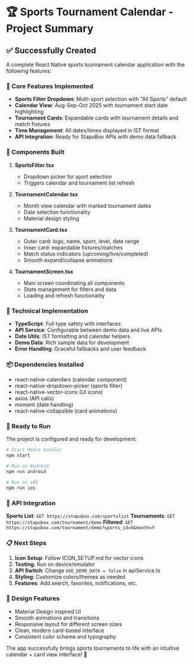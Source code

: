 # 🏆 Sports Tournament Calendar - Project Summary

## ✅ Successfully Created

A complete React Native sports tournament calendar application with the following features:

### 🏅 Core Features Implemented
- **Sports Filter Dropdown**: Multi-sport selection with "All Sports" default
- **Calendar View**: Aug-Sep-Oct 2025 with tournament start date highlighting
- **Tournament Cards**: Expandable cards with tournament details and match fixtures
- **Time Management**: All dates/times displayed in IST format
- **API Integration**: Ready for StapuBox APIs with demo data fallback

### 📱 Components Built

1. **SportsFilter.tsx**
   - Dropdown picker for sport selection
   - Triggers calendar and tournament list refresh

2. **TournamentCalendar.tsx** 
   - Month view calendar with marked tournament dates
   - Date selection functionality
   - Material design styling

3. **TournamentCard.tsx**
   - Outer card: logo, name, sport, level, date range
   - Inner card: expandable fixtures/matches
   - Match status indicators (upcoming/live/completed)
   - Smooth expand/collapse animations

4. **TournamentScreen.tsx**
   - Main screen coordinating all components
   - State management for filters and data
   - Loading and refresh functionality

### 🔧 Technical Implementation

- **TypeScript**: Full type safety with interfaces
- **API Service**: Configurable between demo data and live APIs
- **Date Utils**: IST formatting and calendar helpers
- **Demo Data**: Rich sample data for development
- **Error Handling**: Graceful fallbacks and user feedback

### 📦 Dependencies Installed
- react-native-calendars (calendar component)
- react-native-dropdown-picker (sports filter)
- react-native-vector-icons (UI icons)
- axios (API calls)
- moment (date handling)
- react-native-collapsible (card animations)

### 🚀 Ready to Run

The project is configured and ready for development:

```bash
# Start Metro bundler
npm start

# Run on Android
npm run android

# Run on iOS  
npm run ios
```

### 🎯 API Integration

**Sports List**: `GET https://stapubox.com/sportslist`
**Tournaments**: `GET https://stapubox.com/tournament/demo`
**Filtered**: `GET https://stapubox.com/tournament/demo?sports_id=X&month=Y`

### 📋 Next Steps

1. **Icon Setup**: Follow ICON_SETUP.md for vector icons
2. **Testing**: Run on device/emulator
3. **API Switch**: Change `USE_DEMO_DATA = false` in apiService.ts
4. **Styling**: Customize colors/themes as needed
5. **Features**: Add search, favorites, notifications, etc.

### 🎨 Design Features

- Material Design inspired UI
- Smooth animations and transitions
- Responsive layout for different screen sizes
- Clean, modern card-based interface
- Consistent color scheme and typography

The app successfully brings sports tournaments to life with an intuitive calendar + card view interface! 🎉